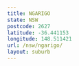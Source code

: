 ```yaml
---
title: NGARIGO
state: NSW
postcode: 2627
latitude: -36.441153
longitude: 148.511421
url: /nsw/ngarigo/
layout: suburb
---
```

